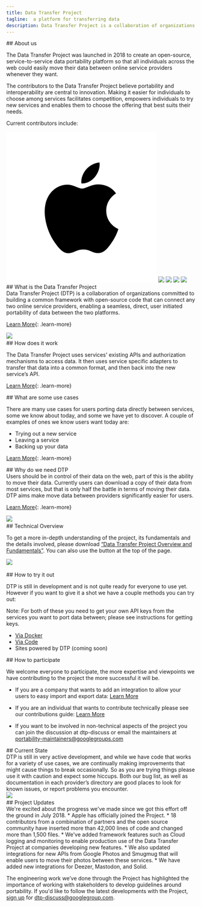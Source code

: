 ```yaml
---
title: Data Transfer Project
tagline:  a platform for transferring data
description: Data Transfer Project is a collaboration of organizations committed to building a common framework with open-source code that can connect any two online service providers, enabling a seamless, direct transfer of data between the two platforms.
---
```


<div class="section" markdown="1">
## About us
<div class="mustache">
</div>

The Data Transfer Project was launched in 2018 to create an open-source, service-to-service data portability platform so that all individuals across the web could easily move their data between online service providers whenever they want.

The contributors to the Data Transfer Project believe portability and interoperability are central to innovation. Making it easier for individuals to choose among services facilitates competition, empowers individuals to try new services and enables them to choose the offering that best suits their needs.

Current contributors include:

<div class="contributors-container">
	<img class="logo-image" src="./images/logo-apple.png">
	<img class="logo-image" src="./images/logo-facebook.png">
	<img class="logo-image" src="./images/logo-google.png">
	<img class="logo-image" src="./images/logo-microsoft.png">
	<img class="logo-image" src="./images/logo-twitter.png">
</div>


<div class="section" markdown="1">
<div class="section-text" markdown="1">
## What is the Data Transfer Project
<div class="mustache">
</div>
Data Transfer Project (DTP) is a collaboration of organizations committed to building a common framework with open-source code that can connect any two online service providers, enabling a seamless, direct, user initiated portability of data between the two platforms.

[Learn More](./what-is-dtp.md){: .learn-more}    
</div>
<div class="section-image-container"><img class="section-image" src="./images/AI_Blue_FileSharing.png"></div>
</div>

<div class="section" markdown="1">
## How does it work
<div class="mustache">
</div>

The Data Transfer Project uses services' existing APIs and authorization mechanisms to access data. It then uses service specific adapters to transfer that data into a common format, and then back into the new service’s API.
</div>

[Learn More](./how-does-dtp-work.md){: .learn-more}  
</div>

<div class="section" markdown="1">
## What are some use cases
<div class="mustache">
</div>

There are many use cases for users porting data directly between services, some we know about today, and some we have yet to discover. A couple of examples of ones we know users want today are:

  * Trying out a new service
  * Leaving a service
  * Backing up your data

[Learn More](./use-cases.md){: .learn-more}  
</div>

<div class="section" markdown="1">
<div class="section-text" markdown="1">
## Why do we need DTP
<div class="mustache">
</div>
Users should be in control of their data on the web, part of this is the ability to move their data. Currently users can download a copy of their data from most services, but that is only half the battle in terms of moving their data. DTP aims make move data between providers significantly easier for users.

[Learn More](./why-dtp.md){: .learn-more}  
</div>
<div class="section-image-container"><img class="section-image" src="./images/AI_Blue_QA.png"></div>
</div>  

<div class="section" markdown="1">
## Technical Overview
<div class="mustache">
</div>

To get a more in-depth understanding of the project, its fundamentals and the details involved, please download [“Data Transfer Project Overview and Fundamentals”](./dtp-overview.pdf). You can also use the button at the top of the page.

<a href="./dtp-overview.pdf" class="download-link" ><img class="download-image" src="./images/download.png"></a>
</div>

<div class="section" markdown="1">
## How to try it out
<div class="mustache">
</div>

DTP is still in development and is not quite ready for everyone to use yet. However if you want to give it a shot we have a couple methods you can try out:

Note: For both of these you need to get your own API keys from the services you want to port data between; please see instructions for getting keys.

  * [Via Docker](https://github.com/google/data-transfer-project/blob/master/Documentation/RunningLocally.md)
  * [Via Code](https://github.com/google/data-transfer-project/blob/master/Documentation/Developer.md)
  * Sites powered by DTP (coming soon)
</div>

<div class="section" markdown="1">
## How to participate
<div class="mustache">
</div>

We welcome everyone to participate, the more expertise and viewpoints we have contributing to the project the more successful it will be.

  * If you are a company that wants to add an integration to allow your users to easy import and export data: [Learn More](https://github.com/google/data-transfer-project/blob/master/Documentation/Integration.md) 
  
  * If you are an individual that wants to contribute technically please see our contributions guide: [Learn More](https://github.com/google/data-transfer-project/blob/master/Documentation/Developer.md) 
  
  * If you want to be involved in non-technical aspects of the project you can join the discussion at dtp-discuss or email the maintainers at portability-maintainers@googlegroups.com  
</div>

<div class="section" markdown="1">
<div class="section-text" markdown="1">
## Current State
<div class="mustache">
</div>
DTP is still in very active development, and while we have code that works for a variety of use cases, we are continually making improvements that might cause things to break occasionally. So as you are trying things please use it with caution and expect some hiccups. Both our bug list, as well as documentation in each provider’s directory are good places to look for known issues, or report problems you encounter.

</div>

<div class="section-image-container"><img class="section-image" src="./images/AI_Blue_User data.png"></div>
</div>

<div class="section" markdown="1">
## Project Updates
<div class="mustache">
</div>
We're excited about the progress we've made since we got this effort off the ground in July 2018. 
  * Apple has officially joined the Project.
  * 18 contributors from a combination of partners and the open source community have inserted more than 42,000 lines of code and changed more than 1,500 files.
  * We've added framework features such as Cloud logging and monitoring to enable production use of the Data Transfer Project at companies developing new features.
  * We also updated integrations for new APIs from Google Photos and Smugmug that will enable users to move their photos between these services.
  * We have added new integrations for Deezer, Mastodon, and Solid.

The engineering work we’ve done through the Project has highlighted the importance of working with stakeholders to develop guidelines around portability. If you'd like to follow the latest developments with the Project, [sign up](https://groups.google.com/forum/#!forum/dtp-discuss) for dtp-discuss@googlegroup.com.
</div>
